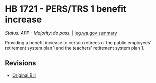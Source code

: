 # HB 1721 - PERS/TRS 1 benefit increase
*Status: APP - Majority; do pass.* | [leg.wa.gov summary](https://app.leg.wa.gov/billsummary?BillNumber=1721&Year=2021)

Providing a benefit increase to certain retirees of the public employees' retirement system plan 1 and the teachers' retirement system plan 1.

## Revisions
* [Original Bill](1/)